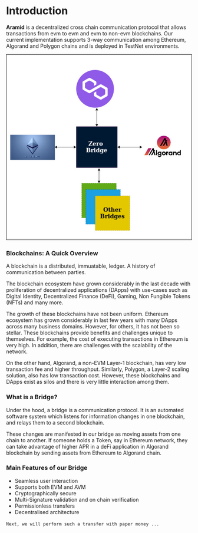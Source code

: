# Introduction

**Aramid** is a decentralized cross chain communication protocol that allows transactions from evm to evm and evm to non-evm blockchains. Our current implementation supports 3-way communication among Ethereum, Algorand and Polygon chains and is deployed in TestNet environments.

![](../.gitbook/assets/1.bridge-block.jpg)

### Blockchains: A Quick Overview

A blockchain is a distributed, immuatable, ledger. A history of communication between parties. 

The blockchain ecosystem have grown considerably in the last decade with proliferation of decentralized applications (DApps) with use-cases such as Digital Identity, Decentralized Finance (DeFi), Gaming, Non Fungible Tokens (NFTs) and many more. 

The growth of these blockchains have not been uniform. Ethereum ecosystem has grown considerably in last few years with many DApps across many business domains. However, for others, it has not been so stellar. These blockchains provide benefits and challenges unique to themselves. For example, the cost of executing transactions in Ethereum is very high. In addition, there are challenges with the scalability of the network. 

On the other hand, Algorand, a non-EVM Layer-1 blockchain, has very low transaction fee and higher throughput. Similarly, Polygon, a Layer-2 scaling solution, also has low transaction cost. However, these blockchains and DApps exist as silos and there is very little interaction among them.

### What is a Bridge?

Under the hood, a bridge is a communication protocol. It is an automated software system which listens for information changes in one blockchain, and relays them to a second blockchain. 

These changes are manifested in our bridge as moving assets from one chain to another. If someone holds a Token, say in Ethereum network, they can take advantage of higher APR in a deFi application in Algorand blockchain by sending assets from Ethereum to Algorand chain.

### Main Features of our Bridge

* Seamless user interaction
* Supports both EVM and AVM
* Cryptographically secure
* Multi-Signature validation and on chain verification
* Permissionless transfers
* Decentralised architecture

`Next, we will perform such a transfer with paper money ...`
